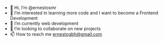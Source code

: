 - 👋 Hi, I’m @ernestosmr
- 👀 I’m interested in learning more code and I want to become a Frontend Development
- 🌱 I’m currently web development
- 💞️ I’m looking to collaborate on new projects
- 📫 How to reach me ernestogbh@gmail.com

<!---
SafoiMR/SafoiMR is a ✨ special ✨ repository because its `README.md` (this file) appears on your GitHub profile.
You can click the Preview link to take a look at your changes.
--->
